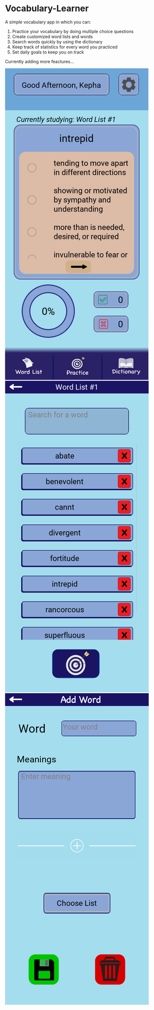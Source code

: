 # Vocabulary-Learner
A simple vocabulary app in which you can:
1. Practice your vocabulary by doing multiple choice questions
2. Create customized word lists and words
3. Search words quickly by using the dictionary
4. Keep track of statistics for every word you practiced
5. Set daily goals to keep you on track

Currently adding more feactures...

![alt text](https://github.com/KephaSher/Vocabulary-Learner/blob/main/main_screen_demo.png)
![alt text](https://github.com/KephaSher/Vocabulary-Learner/blob/main/word_list_demo.png)
![alt text](https://github.com/KephaSher/Vocabulary-Learner/blob/main/add_word_demo.png)
